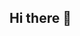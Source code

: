 ## Hi there 👋

<!--


[![Anurag's GitHub stats](https://github-readme-stats.vercel.app/api?username=JavMB)](https://github.com/anuraghazra/github-readme-stats)
-->
